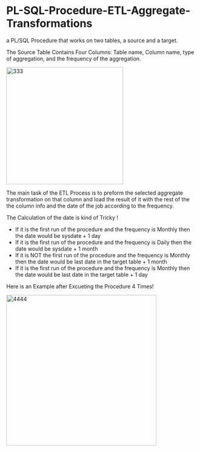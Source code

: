 # PL-SQL-Procedure-ETL-Aggregate-Transformations
a PL/SQL Procedure that works on two tables, a source and a target. 

The Source Table Contains Four Columns: Table name, Column name, type of aggregation, and the frequency of the aggregation.

<img width="308" alt="333" src="https://user-images.githubusercontent.com/108706173/221380638-dbb99846-9896-460d-b14e-5a07c96c97ba.png">

The main task of the ETL Process is to preform the selected aggregate transformation on that column and load the result of it with the rest of the the column info and the date of the job according to the frequency.

The Calculation of the date is kind of Tricky !

- If it is the first run of the procedure and the frequency is Monthly then the date would be sysdate + 1 day
- If it is the first run of the procedure and the frequency is Daily then the date would be sysdate + 1 month
- If it is NOT the first run of the procedure and the frequency is Monthly then the date would be last date in the target table + 1 month
- If it is the first run of the procedure and the frequency is Monthly then the date would be last date in the target table + 1 day


Here is an Example after Excueting the Procedure 4 Times!

<img width="396" alt="4444" src="https://user-images.githubusercontent.com/108706173/221380639-5f637684-d987-49ff-9f4a-191c8b91aca3.png">


